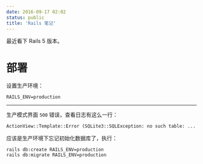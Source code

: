 ```yaml
---
date: 2016-09-17 02:02
status: public
title: 'Rails 笔记'
---
```


最近看下 Rails 5 版本。
# 部署
设置生产环境：
```
RAILS_ENV=production  
```
------
生产模式界面 `500` 错误，查看日志有这么一行：
```
ActionView::Template::Error (SQLite3::SQLException: no such table: ...
```
应该是生产环境下忘记初始化数据库了，执行：
```
rails db:create RAILS_ENV=production
rails db:migrate RAILS_ENV=production
```